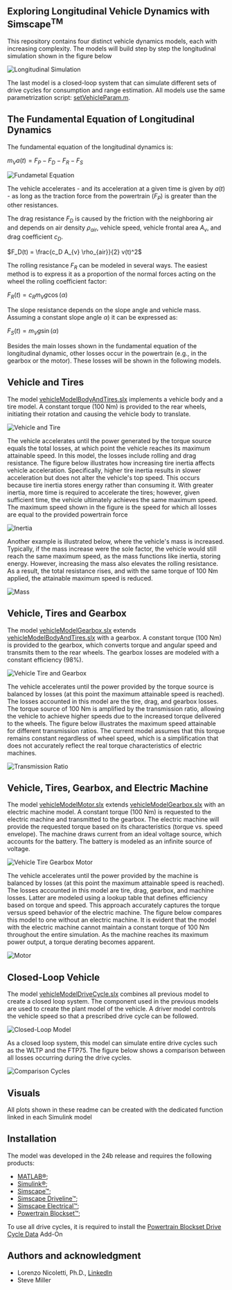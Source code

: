 ## Exploring Longitudinal Vehicle Dynamics with Simscape<sup>TM
This repository contains four distinct vehicle dynamics models, each with increasing complexity. The models will build step by step the longitudinal simulation shown in the figure below

![Longitudinal Simulation](images/IMAGEFullModel.png) 

The last model is a closed-loop system that can simulate different sets of drive cycles for consumption and range estimation. All models use the same parametrization script: [setVehicleParam.m](functions/setVehicleParam.m).

## The Fundamental Equation of Longitudinal Dynamics
The fundamental equation of the longitudinal dynamics is: 

$m_V a(t) = F_P - F_D - F_R - F_S$ 

![Fundametal Equation](images/IMAGEFundamentEquation.png) 

The vehicle accelerates - and its acceleration at a given time is given by  $a(t)$ - as long as the traction force from the powertrain ($F_P$) is greater than the other resistances. 

The drag resistance $F_D$ is caused by the friction with the neighboring air and depends on air density $\rho_{air}$, vehicle speed, vehicle frontal area $A_{v}$, and drag coefficient $c_D$.

$F_D(t) = \frac{c_D A_{v} \rho_{air}}{2} v(t)^2$

The rolling resistance $F_R$ can be modeled in several ways. The easiest method is to express it as a proportion of the normal forces acting on the wheel the rolling coefficient factor: 

$F_R(t) = c_R m_{V} g \cos(\alpha)$ 

The slope resistance depends on the slope angle and vehicle mass. Assuming a constant slope angle $\alpha)$ it can be expressed as: 

$F_S(t) = m_{V} g \sin(\alpha)$ 

Besides the main losses shown in the fundamental equation of the longitudinal dynamic, other losses occur in the powertrain (e.g., in the gearbox or the motor). These losses will be shown in the following models.

## Vehicle and Tires
The model [vehicleModelBodyAndTires.slx](models/vehicleModelBodyAndTires.slx) implements a vehicle body and a tire model. A constant torque (100 Nm) is provided to the rear wheels, initiating their rotation and causing the vehicle body to translate. 

![Vehicle and Tire](images/IMAGETireBodyScreenshot.png) 

The vehicle accelerates until the power generated by the torque source equals the total losses, at which point the vehicle reaches its maximum attainable speed. In this model, the losses include rolling and drag resistance. 
The figure below illustrates how increasing tire inertia affects vehicle acceleration. Specifically, higher tire inertia results in slower acceleration but does not alter the vehicle's top speed. 
This occurs because tire inertia stores energy rather than consuming it. With greater inertia, more time is required to accelerate the tires; however, given sufficient time, the vehicle ultimately achieves the same maximum speed. The maximum speed shown in the figure is the speed for which all losses are equal to the provided powertrain force 

![Inertia](images/IMAGETireBodyInertia.png) 

Another example is illustrated below, where the vehicle's mass is increased. Typically, if the mass increase were the sole factor, the vehicle would still reach the same maximum speed, as the mass functions like inertia, storing energy. However, increasing the mass also elevates the rolling resistance.
As a result, the total resistance rises, and with the same torque of 100 Nm applied, the attainable maximum speed is reduced.

![Mass](images/IMAGETireBodyMass.png) 

## Vehicle, Tires and Gearbox
The model [vehicleModelGearbox.slx](models/vehicleModelGearbox.slx) extends [vehicleModelBodyAndTires.slx](models/vehicleModelBodyAndTires.slx) with a gearbox. A constant torque (100 Nm) is provided to the gearbox, which converts torque and angular speed and transmits them to the rear wheels. The gearbox losses are modeled with a constant efficiency (98%).

![Vehicle Tire and Gearbox](images/IMAGEModelGearboxScreenshot.png) 

The vehicle accelerates until the power provided by the torque source is balanced by losses (at this point the maximum attainable speed is reached). The losses accounted in this model are the tire, drag, and gearbox losses.
The torque source of 100 Nm is amplified by the transmission ratio, allowing the vehicle to achieve higher speeds due to the increased torque delivered to the wheels. The figure below illustrates the maximum speed attainable for different transmission ratios. 
The current model assumes that this torque remains constant regardless of wheel speed, which is a simplification that does not accurately reflect the real torque characteristics of electric machines.

![Transmission Ratio](images/IMAGEGearbox.png) 

## Vehicle, Tires, Gearbox, and Electric Machine
The model [vehicleModelMotor.slx](models/vehicleModelMotor.slx) extends [vehicleModelGearbox.slx](models/vehicleModelGearbox.slx) with an electric machine model. A constant torque (100 Nm) is requested to the electric machine and transmitted to the gearbox. 
The electric machine will provide the requested torque based on its characteristics (torque vs. speed envelope). The machine draws current from an ideal voltage source, which accounts for the battery. The battery is modeled as an infinite source of voltage.

![Vehicle Tire Gearbox Motor](images/IMAGEModelMotorScreenshot.png) 

The vehicle accelerates until the power provided by the machine is balanced by losses (at this point the maximum attainable speed is reached). The losses accounted in this model are tire, drag, gearbox, and machine losses.
Latter are modeled using a lookup table that defines efficiency based on torque and speed. This approach accurately captures the torque versus speed behavior of the electric machine. The figure below compares this model to one without an electric machine. 
It is evident that the model with the electric machine cannot maintain a constant torque of 100 Nm throughout the entire simulation. As the machine reaches its maximum power output, a torque derating becomes apparent.

![Motor](images/IMAGEMotor.png)

## Closed-Loop Vehicle
The model [vehicleModelDriveCycle.slx](models/vehicleModelDriveCycle.slx) combines all previous model to create a closed loop system.
The component used in the previous models are used to create the plant model of the vehicle. A driver model controls the vehicle speed so that a prescribed drive cycle can be followed. 

![Closed-Loop Model](images/IMAGEModelDCScreenshot.png)

As a closed loop system, this model can simulate entire drive cycles such as the WLTP and the FTP75. The figure below shows a comparison between all losses occurring during the drive cycles. 

![Comparison Cycles](images/IMAGEDC.png)

## Visuals
All plots shown in these readme can be created with the dedicated function linked in each Simulink model

## Installation
The model was developed in the 24b release and requires the following products:
- [MATLAB&reg;](https://www.mathworks.com/products/matlab.html);
- [Simulink&reg;](https://www.mathworks.com/products/simulink.html);
- [Simscape&trade;](https://www.mathworks.com/products/simscape.html);
- [Simscape Driveline&trade;](https://www.mathworks.com/products/simscape-driveline.html);
- [Simscape Electrical&trade;](https://www.mathworks.com/products/simscape-electrical.html);
- [Powertrain Blockset&trade;](https://www.mathworks.com/products/powertrain.html);

To use all drive cycles, it is required to install the [Powertrain Blockset Drive Cycle Data](https://www.mathworks.com/matlabcentral/fileexchange/59683-powertrain-blockset-drive-cycle-data) Add-On

## Authors and acknowledgment
- Lorenzo Nicoletti, Ph.D., [LinkedIn](https://www.linkedin.com/in/lorenzonicolettiphd/)
- Steve Miller